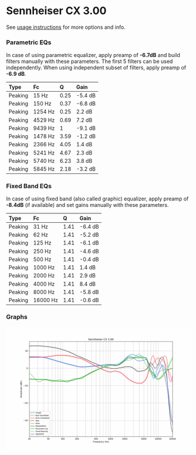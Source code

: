 # Sennheiser CX 3.00
See [usage instructions](https://github.com/jaakkopasanen/AutoEq#usage) for more options and info.

### Parametric EQs
In case of using parametric equalizer, apply preamp of **-6.7dB** and build filters manually
with these parameters. The first 5 filters can be used independently.
When using independent subset of filters, apply preamp of **-6.9 dB**.

| Type    | Fc      |    Q | Gain    |
|:--------|:--------|:-----|:--------|
| Peaking | 15 Hz   | 0.25 | -5.4 dB |
| Peaking | 150 Hz  | 0.37 | -6.8 dB |
| Peaking | 1254 Hz | 0.25 | 2.2 dB  |
| Peaking | 4529 Hz | 0.69 | 7.2 dB  |
| Peaking | 9439 Hz | 1    | -9.1 dB |
| Peaking | 1478 Hz | 3.59 | -1.2 dB |
| Peaking | 2366 Hz | 4.05 | 1.4 dB  |
| Peaking | 5241 Hz | 4.67 | 2.3 dB  |
| Peaking | 5740 Hz | 6.23 | 3.8 dB  |
| Peaking | 5845 Hz | 2.18 | -3.2 dB |

### Fixed Band EQs
In case of using fixed band (also called graphic) equalizer, apply preamp of **-8.4dB**
(if available) and set gains manually with these parameters.

| Type    | Fc       |    Q | Gain    |
|:--------|:---------|:-----|:--------|
| Peaking | 31 Hz    | 1.41 | -6.4 dB |
| Peaking | 62 Hz    | 1.41 | -5.2 dB |
| Peaking | 125 Hz   | 1.41 | -6.1 dB |
| Peaking | 250 Hz   | 1.41 | -4.6 dB |
| Peaking | 500 Hz   | 1.41 | -0.4 dB |
| Peaking | 1000 Hz  | 1.41 | 1.4 dB  |
| Peaking | 2000 Hz  | 1.41 | 2.9 dB  |
| Peaking | 4000 Hz  | 1.41 | 8.4 dB  |
| Peaking | 8000 Hz  | 1.41 | -5.8 dB |
| Peaking | 16000 Hz | 1.41 | -0.6 dB |

### Graphs
![](./Sennheiser%20CX%203.00.png)
